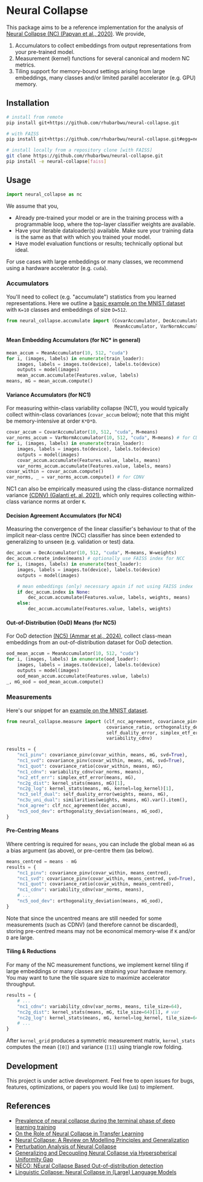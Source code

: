 # Neural Collapse

This package aims to be a reference implementation for the analysis of
[Neural Collapse (NC) (Papyan et al., 2020)](https://www.pnas.org/doi/full/10.1073/pnas.2015509117).
We provide,

1. Accumulators to collect embeddings from output representations from your
   pre-trained model.
2. Measurement (kernel) functions for several canonical and modern NC metrics.
3. Tiling support for memory-bound settings arising from large embeddings,
   many classes and/or limited parallel accelerator (e.g. GPU) memory.

## Installation

```sh
# install from remote
pip install git+https://github.com/rhubarbwu/neural-collapse.git

# with FAISS
pip install git+https://github.com/rhubarbwu/neural-collapse.git#egg=neural_collapse[faiss]

# install locally from a repository clone [with FAISS]
git clone https://github.com/rhubarbwu/neural-collapse.git
pip install -e neural-collapse[faiss]
```

## Usage

```py
import neural_collapse as nc
```

We assume that you,

- Already pre-trained your model or are in the training process with a
  programmable loop, where the top-layer classifier weights are available.
- Have your iterable dataloader(s) available. Make sure your training data is
  the same as that with which you trained your model.
- Have model evaluation functions or results; technically optional but ideal.

For use cases with large embeddings or many classes, we recommend using a
hardware accelerator (e.g. `cuda`).

### Accumulators

You'll need to collect (e.g. "accumulate") statistics from you learned
representations. Here we outline a
[basic example on the MNIST dataset](./examples/mnist.py) with `K=10`
classes and embeddings of size `D=512`.

```py
from neural_collapse.accumulate import (CovarAccumulator, DecAccumulator,
                                        MeanAccumulator, VarNormAccumulator)
```

#### Mean Embedding Accumulators (for NC\* in general)

```py
mean_accum = MeanAccumulator(10, 512, "cuda")
for i, (images, labels) in enumerate(train_loader):
    images, labels = images.to(device), labels.to(device)
    outputs = model(images)
    mean_accum.accumulate(Features.value, labels)
means, mG = mean_accum.compute()
```

#### Variance Accumulators (for NC1)

For measuring within-class variability collapse (NC1), you would typically
collect within-class covariances (`covar_accum` below); note that this might
be memory-intensive at order `K*D*D`.

```py
covar_accum = CovarAccumulator(10, 512, "cuda", M=means)
var_norms_accum = VarNormAccumulator(10, 512, "cuda", M=means) # for CDNV
for i, (images, labels) in enumerate(train_loader):
    images, labels = images.to(device), labels.to(device)
    outputs = model(images)
    covar_accum.accumulate(Features.value, labels, means)
    var_norms_accum.accumulate(Features.value, labels, means)
covar_within = covar_accum.compute()
var_norms, _ = var_norms_accum.compute() # for CDNV
```

NC1 can also be empirically measured using the class-distance normalized
variance [(CDNV) (Galanti et. al, 2021)](https://arxiv.org/abs/2112.15121),
which only requires collecting within-class variance norms at order `K`.

#### Decision Agreement Accumulators (for NC4)

Measuring the convergence of the linear classifier's behaviour to that of the
implicit near-class centre (NCC) classifier has since been extended to
generalizing to unseen (e.g. validation or test) data.

```py
dec_accum = DecAccumulator(10, 512, "cuda", M=means, W=weights)
dec_accum.create_index(means) # optionally use FAISS index for NCC
for i, (images, labels) in enumerate(test_loader):
    images, labels = images.to(device), labels.to(device)
    outputs = model(images)

    # mean embeddings (only) necessary again if not using FAISS index
    if dec_accum.index is None:
        dec_accum.accumulate(Features.value, labels, weights, means)
    else:
        dec_accum.accumulate(Features.value, labels, weights)
```

#### Out-of-Distribution (OoD) Means (for NC5)

For OoD detection
[(NC5) (Ammar et al., 2024)](https://arxiv.org/abs/2310.06823), collect
class-mean embeddings from an out-of-distribution dataset for OoD detection.

```py
ood_mean_accum = MeanAccumulator(10, 512, "cuda")
for i, (images, labels) in enumerate(ood_loader):
    images, labels = images.to(device), labels.to(device)
    outputs = model(images)
    ood_mean_accum.accumulate(Features.value, labels)
_, mG_ood = ood_mean_accum.compute()
```

### Measurements

Here's our snippet for an [example on the MNIST dataset](./examples/mnist.py).

```py
from neural_collapse.measure import (clf_ncc_agreement, covariance_pinv,
                                     covariance_ratio, orthogonality_deviation,
                                     self_duality_error, simplex_etf_error,
                                     variability_cdnv)

results = {
    "nc1_pinv": covariance_pinv(covar_within, means, mG, svd=True),
    "nc1_svd": covariance_pinv(covar_within, means, mG, svd=True),
    "nc1_quot": covariance_ratio(covar_within, means, mG),
    "nc1_cdnv": variability_cdnv(var_norms, means),
    "nc2_etf_err": simplex_etf_error(means, mG),
    "nc2g_dist": kernel_stats(means, mG)[1],
    "nc2g_log": kernel_stats(means, mG, kernel=log_kernel)[1],
    "nc3_self_dual": self_duality_error(weights, means, mG),
    "nc3u_uni_dual": similarities(weights, means, mG).var().item(),
    "nc4_agree": clf_ncc_agreement(dec_accum),
    "nc5_ood_dev": orthogonality_deviation(means, mG_ood),
}
```

#### Pre-Centring Means

Where centring is required for `means`, you can include the global mean `mG`
as a bias argument (as above), or pre-centre them (as below).

```py
means_centred = means - mG
results = {
    "nc1_pinv": covariance_pinv(covar_within, means_centred),
    "nc1_svd": covariance_pinv(covar_within, means_centred, svd=True),
    "nc1_quot": covariance_ratio(covar_within, means_centred),
    "nc1_cdnv": variability_cdnv(var_norms, means),
    # ...
    "nc5_ood_dev": orthogonality_deviation(means, mG_ood),
}
```

Note that since the uncentred means are still needed for some measurements
(such as CDNV) (and therefore cannot be discarded), storing pre-centred means
may not be economical memory-wise if `K` and/or `D` are large.

#### Tiling & Reductions

For many of the NC measurement functions, we implement kernel tiling if large
embeddings or many classes are straining your hardware memory. You may want to
tune the tile square size to maximize accelerator throughput.

```py
results = {
    # ...
    "nc1_cdnv": variability_cdnv(var_norms, means, tile_size=64),
    "nc2g_dist": kernel_stats(means, mG, tile_size=64)[1], # var
    "nc2g_log": kernel_stats(means, mG, kernel=log_kernel, tile_size=64)[1], # var
    # ...
}
```

After `kernel_grid` produces a symmetric measurement matrix, `kernel_stats`
computes the mean (`[0]`) and variance (`[1]`) using triangle row folding.

## Development

This project is under active development. Feel free to open issues for bugs,
features, optimizations, or papers you would like (us) to implement.

## References

- [Prevalence of neural collapse during the terminal phase of deep learning training](https://www.pnas.org/doi/full/10.1073/pnas.2015509117)
- [On the Role of Neural Collapse in Transfer Learning](https://arxiv.org/abs/2112.15121)
- [Neural Collapse: A Review on Modelling Principles and Generalization](https://arxiv.org/abs/2206.04041)
- [Perturbation Analysis of Neural Collapse](https://proceedings.mlr.press/v202/tirer23a)
- [Generalizing and Decoupling Neural Collapse via Hyperspherical Uniformity Gap](https://arxiv.org/abs/2303.06484)
- [NECO: NEural Collapse Based Out-of-distribution detection](https://arxiv.org/abs/2310.06823)
- [Linguistic Collapse: Neural Collapse in (Large) Language Models](https://arxiv.org/abs/2405.17767)
